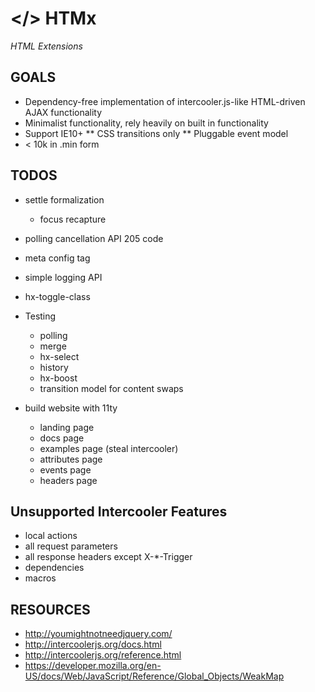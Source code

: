 # &lt;/> HTMx 
*HTML Extensions*

## GOALS

* Dependency-free implementation of intercooler.js-like HTML-driven AJAX functionality
* Minimalist functionality, rely heavily on built in functionality
* Support IE10+
** CSS transitions only
** Pluggable event model
* < 10k in .min form

## TODOS

* settle formalization
  * focus recapture
* polling cancellation API 205 code
* meta config tag
* simple logging API
* hx-toggle-class

* Testing
  * polling
  * merge
  * hx-select
  * history
  * hx-boost
  * transition model for content swaps
* build website with 11ty
  * landing page
  * docs page 
  * examples page (steal intercooler)
  * attributes page
  * events page
  * headers page


## Unsupported Intercooler Features

* local actions
* all request parameters
* all response headers except X-*-Trigger
* dependencies
* macros

## RESOURCES

* http://youmightnotneedjquery.com/
* http://intercoolerjs.org/docs.html
* http://intercoolerjs.org/reference.html
* https://developer.mozilla.org/en-US/docs/Web/JavaScript/Reference/Global_Objects/WeakMap

